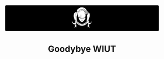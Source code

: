 ![Mad Maids Hero Image](./profile/banners.png)

<p align="center"><h1 align="center">Goodybye WIUT</h1></p>

<!-- BRB -->
